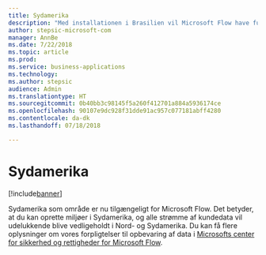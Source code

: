 ```yaml
---
title: Sydamerika
description: "Med installationen i Brasilien vil Microsoft Flow have fuld paritet med alle Dynamics 365-områder."
author: stepsic-microsoft-com
manager: AnnBe
ms.date: 7/22/2018
ms.topic: article
ms.prod: 
ms.service: business-applications
ms.technology: 
ms.author: stepsic
audience: Admin
ms.translationtype: HT
ms.sourcegitcommit: 0b40bb3c98145f5a260f412701a884a5936174ce
ms.openlocfilehash: 90107e9dc928f31dde91ac957c077181abff4280
ms.contentlocale: da-dk
ms.lasthandoff: 07/18/2018

---
```

# <a name="south-america"></a>Sydamerika


[!include[banner](../../includes/banner.md)]

Sydamerika som område er nu tilgængeligt for Microsoft Flow. Det betyder, at du kan oprette miljøer i Sydamerika, og alle strømme af kundedata vil udelukkende blive vedligeholdt i Nord- og Sydamerika. Du kan få flere oplysninger om vores forpligtelser til opbevaring af data i [Microsofts center for sikkerhed og rettigheder for Microsoft Flow](https://www.microsoft.com/en-us/TrustCenter/CloudServices/business-application-platform/data-location).

